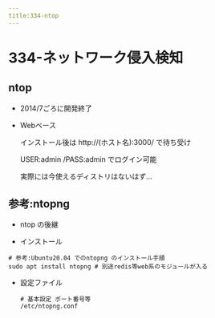 ```yaml
---
title:334-ntop
---
```

# 334-ネットワーク侵入検知

## ntop

- 2014/7ごろに開発終了

- Webベース

  インストール後は http://(ホスト名):3000/ で待ち受け

  USER:admin /PASS:admin でログイン可能

  実際には今使えるディストリはないはず...
 
 ## 参考:ntopng

 - ntop の後継

 - インストール

  ```
  # 参考:Ubuntu20.04 でのntopng のインストール手順
  sudo apt install ntopng # 別途redis等web系のモジュールが入る
  ```
 
 - 設定ファイル

   ```
   # 基本設定 ポート番号等
   /etc/ntopng.conf
   ```
